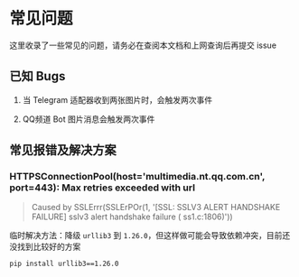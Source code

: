 # 常见问题

这里收录了一些常见的问题，请务必在查阅本文档和上网查询后再提交 issue

## 已知 Bugs

1. 当 Telegram 适配器收到两张图片时，会触发两次事件

2. QQ频道 Bot 图片消息会触发两次事件

## 常见报错及解决方案

### HTTPSConnectionPool(host='multimedia.nt.qq.com.cn', port=443): Max retries exceeded with url

> Caused by SSLErrr(SSLErPOr(1, '[SSL: SSLV3 ALERT HANDSHAKE FAILURE] ssIv3 alert handshake failure ( ss1.c:1806)'))

临时解决方法：降级 `urllib3` 到 `1.26.0`，但这样做可能会导致依赖冲突，目前还没找到比较好的方案

```shell
pip install urllib3==1.26.0
```

